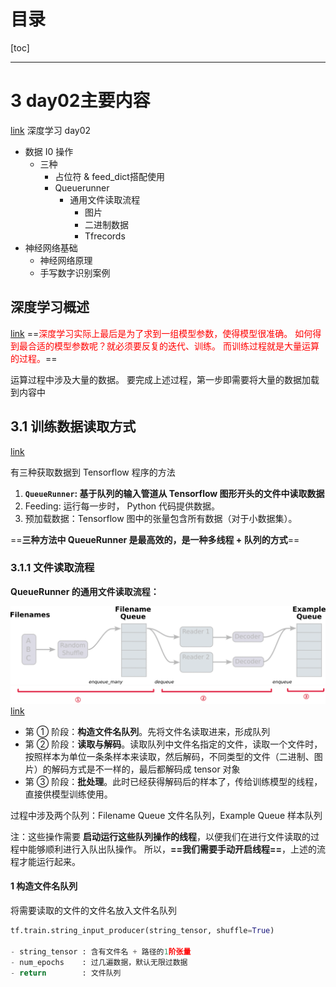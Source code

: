 # 目录

[toc]

---


# 3 day02主要内容

[link](https://www.bilibili.com/video/BV1Wt411C75s?p=22&spm_id_from=pageDriver)
深度学习 day02
- 数据 I0 操作
    - 三种
        - 占位符 & feed_dict搭配使用
        - Queuerunner
            - 通用文件读取流程
                - 图片
                - 二进制数据
                - Tfrecords
- 神经网络基础
    - 神经网络原理
    - 手写数字识别案例


## 深度学习概述

[link](https://www.bilibili.com/video/BV1Wt411C75s?p=22&spm_id_from=pageDriver)
==<font class="red">深度学习实际上最后是为了求到一组模型参数，使得模型很准确。
如何得到最合适的模型参数呢？就必须要反复的迭代、训练。
而训练过程就是大量运算的过程。</font>==

运算过程中涉及大量的数据。
要完成上述过程，第一步即需要将大量的数据加载到内容中



## 3.1 训练数据读取方式

[link](https://www.bilibili.com/video/BV1Wt411C75s?p=23&spm_id_from=pageDriver)

有三种获取数据到 Tensorflow 程序的方法
1. **`QueueRunner`: 基于队列的输入管道从 Tensorflow 图形开头的文件中读取数据**
2. Feeding: 运行每一步时， Python 代码提供数据。
3. 预加载数据：Tensorflow 图中的张量包含所有数据（对于小数据集）。

==**三种方法中 QueueRunner 是最高效的，是一种多线程 + 队列的方式**==


### 3.1.1 文件读取流程

**QueueRunner 的通用文件读取流程：**

<img src="img/文件读取流程.gif"></img>
<img src="img/文件读取流程3.png"></img>
[link](https://www.bilibili.com/video/BV1Wt411C75s?p=23&spm_id_from=pageDriver&t=2m10s)
- 第 ① 阶段：**构造文件名队列**。先将文件名读取进来，形成队列
- 第 ② 阶段：**读取与解码**。读取队列中文件名指定的文件，读取一个文件时，按照样本为单位一条条样本来读取，然后解码，不同类型的文件（二进制、图片）的解码方式是不一样的，最后都解码成 tensor 对象
- 第 ③ 阶段：**批处理**。此时已经获得解码后的样本了，传给训练模型的线程，直接供模型训练使用。

过程中涉及两个队列：Filename Queue 文件名队列，Example Queue 样本队列

注：这些操作需要 **启动运行这些队列操作的线程**，以便我们在进行文件读取的过程中能够顺利进行入队出队操作。
所以，**==我们需要手动开启线程==**，上述的流程才能运行起来。

#### 1 构造文件名队列

将需要读取的文件的文件名放入文件名队列

```python
tf.train.string_input_producer(string_tensor, shuffle=True)

- string_tensor : 含有文件名 + 路径的1阶张量
- num_epochs    : 过几遍数据，默认无限过数据
- return        : 文件队列
```







<br>
<br><br><br><br><br><br>


<u></u>

<img style="width:500px" src=""></img>


<style>
.red {
	color: red;
	/* font-weight: bold; */
}


</style>

